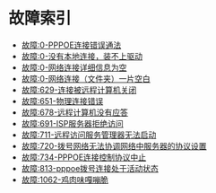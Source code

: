 <!-- TITLE: 联通故障 -->
<!-- SUBTITLE: 联通故障问题索引 -->

# 故障索引

- [故障:0-PPPOE连接错误通法](/article/故障:0-PPPOE连接错误通法)
- [故障:0-没有本地连接，装不上驱动](/article/故障:0-没有本地连接，装不上驱动)
- [故障:0-网络连接详细信息为空](/article/故障:0-网络连接详细信息为空)
- [故障:0-网络连接（文件夹）一片空白](/article/故障:0-网络连接（文件夹）一片空白)
- [故障:629-连接被远程计算机关闭](/article/故障:629-连接被远程计算机关闭)
- [故障:651-物理连接错误](/article/故障:651-物理连接错误)
- [故障:678-远程计算机没有应答](/article/故障:678-远程计算机没有应答)
- [故障:691-ISP服务器拒绝访问](/article/故障:691-ISP服务器拒绝访问)
- [故障:711-远程访问服务管理器无法启动](/article/故障:711-远程访问服务管理器无法启动)
- [故障:720-拨号网络无法协调网络中服务器的协议设置](/article/故障:720-拨号网络无法协调网络中服务器的协议设置)
- [故障:734-PPPOE连接控制协议中止](/article/故障:734-PPPOE连接控制协议中止)
- [故障:813-pppoe拨号连接处于活动状态](/article/故障:813-pppoe拨号连接处于活动状态)
- [故障:1062-鸡肉味嘎嘣脆](/article/故障:1062-鸡肉味嘎嘣脆)